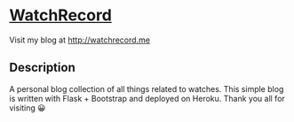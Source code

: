 # [WatchRecord](http://watchrecord.me)

Visit my blog at http://watchrecord.me

## Description

A personal blog collection of all things related to watches. This simple blog is written with Flask + Bootstrap and deployed on Heroku. Thank you all for visiting :grinning:
